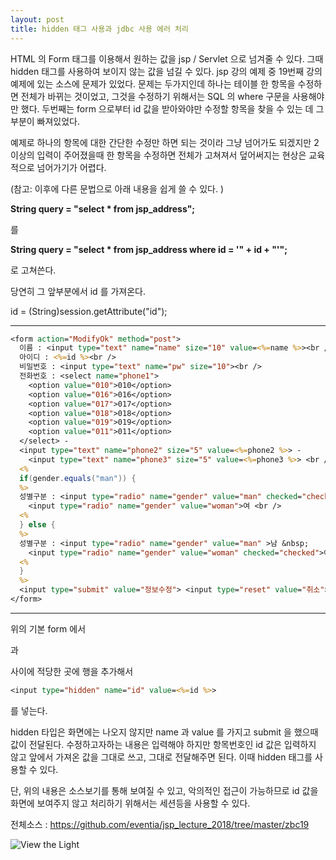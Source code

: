 ```yaml
---
layout: post
title: hidden 태그 사용과 jdbc 사용 에러 처리
---
```


HTML 의 Form 태그를 이용해서 원하는 값을 jsp / Servlet 으로 넘겨줄 수 있다. 그때 hidden 태그를 사용하여 보이지 않는 값을 넘길 수 있다.
jsp 강의 예제 중 19번째 강의 예제에 있는 소스에 문제가 있었다. 
문제는 두가지인데 하나는 테이블 한 항목을 수정하면 전체가 바뀌는 것이었고, 그것을 수정하기 위해서는 SQL 의 where 구문을 사용해야만 했다.
두번째는 form 으로부터 id 값을 받아와야만 수정할 항목을 찾을 수 있는 데 그 부분이 빠져있었다.

예제로 하나의 항목에 대한 간단한 수정만 하면 되는 것이라 그냥 넘어가도 되겠지만 2 이상의 입력이 주어졌을때 한 항목을 수정하면 전체가 고쳐져서 덮어써지는 현상은 교육적으로 넘어가기가 어렵다.

(참고: 이후에 다른 문법으로 아래 내용을 쉽게 쓸 수 있다. )<br/>

**String query = "select * from jsp_address";**

를

**String query = "select * from jsp_address where id = '" + id + "'";**

로 고쳐쓴다.

당연히 그 앞부분에서 id 를 가져온다.

id = (String)session.getAttribute("id");

---
```jsp
<form action="ModifyOk" method="post">
  이름 : <input type="text" name="name" size="10" value=<%=name %>><br />
  아이디 : <%=id %><br />
  비밀번호 : <input type="text" name="pw" size="10"><br />
  전화번호 : <select name="phone1">
    <option value="010">010</option>
    <option value="016">016</option>
    <option value="017">017</option>
    <option value="018">018</option>
    <option value="019">019</option>
    <option value="011">011</option>
  </select> - 
  <input type="text" name="phone2" size="5" value=<%=phone2 %>> - 
    <input type="text" name="phone3" size="5" value=<%=phone3 %>> <br />
  <%
  if(gender.equals("man")) {
  %>
  성별구분 : <input type="radio" name="gender" value="man" checked="checked">남  &nbsp;
    <input type="radio" name="gender" value="woman">여 <br />
  <%
  } else {
  %>
  성별구분 : <input type="radio" name="gender" value="man" >남 &nbsp;
    <input type="radio" name="gender" value="woman" checked="checked">여 <br />
  <%
  }
  %> 
  <input type="submit" value="정보수정"> <input type="reset" value="취소">
</form>
```
---

위의 기본 form 에서 <form> 과 </form> 사이에 적당한 곳에 행을 추가해서 

```jsp
<input type="hidden" name="id" value=<%=id %>>
```

를 넣는다.

hidden 타입은 화면에는 나오지 않지만 name 과 value 를 가지고 submit 을 했으때 값이 전달된다. 수정하고자하는 내용은 입력해야 하지만 항목번호인 id 값은 입력하지 않고 앞에서 가져온 값을 그대로 쓰고, 그대로 전달해주면 된다. 이때 hidden 태그를 사용할 수 있다.

단, 위의 내용은 소스보기를 통해 보여질 수 있고, 악의적인 접근이 가능하므로 id 값을 화면에 보여주지 않고 처리하기 위해서는 세션등을 사용할 수 있다.

전체소스 : https://github.com/eventia/jsp_lecture_2018/tree/master/zbc19

![View the Light](https://user-images.githubusercontent.com/3831276/40279649-1018e714-5c81-11e8-862b-7691f3719d0f.jpg "Girl with Light")

